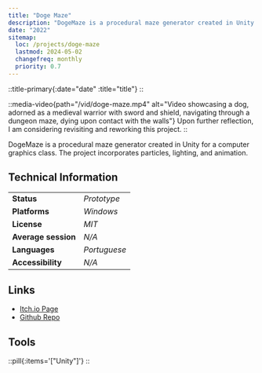 ```yaml
---
title: "Doge Maze"
description: "DogeMaze is a procedural maze generator created in Unity for a computer graphics class. The project incorporates particles, lighting, and animation."
date: "2022"
sitemap:
  loc: /projects/doge-maze
  lastmod: 2024-05-02
  changefreq: monthly
  priority: 0.7
---
```


::title-primary{:date="date" :title="title"}
::

::media-video{path="/vid/doge-maze.mp4" alt="Video showcasing a dog, adorned as a medieval warrior with sword and shield, navigating through a dungeon maze, dying upon contact with the walls"}
Upon further reflection, I am considering revisiting and reworking this project.
::

DogeMaze is a procedural maze generator created in Unity for a computer graphics class. The project incorporates particles, lighting, and animation.

## Technical Information

|                     |              |
| ------------------- | ------------ |
| **Status**          | _Prototype_  |
| **Platforms**       | _Windows_    |
| **License**         | _MIT_        |
| **Average session** | _N/A_        |
| **Languages**       | _Portuguese_ |
| **Accessibility**   | _N/A_        |

## Links

- [Itch.io Page](https://arthursegato.itch.io/doge-maze)
- [Github Repo](https://github.com/ArthurSegato/DogeMaze)

## Tools

::pill{:items='["Unity"]'}
::
